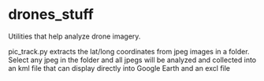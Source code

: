 # drones_stuff
Utilities that help analyze drone imagery.

pic_track.py extracts the lat/long coordinates from jpeg images in a folder. Select any jpeg in the folder and all jpegs will be analyzed and collected into an kml file that can display directly into Google Earth and an excl file
